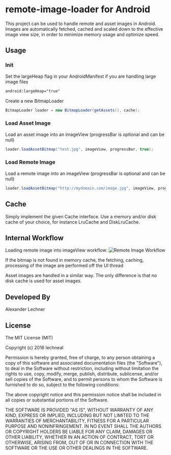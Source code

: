 # remote-image-loader for Android
This project can be used to handle remote and asset images in Android. Images are automatically fetched, cached and scaled down to the effective image view size, in order to minimize memory usage and optimize speed.

## Usage

### Init
Set the largeHeap flag in your AndroidManifest if you are handling large image files
```xml
android:largeHeap="true"
```
Create a new BitmapLoader
```java
BitmapLoader loader = new BitmapLoader(getAssets(), cache);
```

### Load Asset Image
Load an asset image into an imageView (progressBar is optional and can be null)
```java
loader.loadAssetBitmap("test.jpg", imageView, progressBar, true);
```
### Load Remote Image
Load a remote image into an imageView (progressBar is optional and can be null)
```java
loader.loadAssetBitmap("http://mydomain.com/image.jpg", imageView, progressBar, true);
```

## Cache
Simply implement the given Cache interface. Use a memory and/or disk cache of your choice, for instance LruCache and DiskLruCache. 

## Internal Workflow
Loading remote image into imageView workflow:
![Remote Image Workflow](/remoteImageWorkflow.png)

If the bitmap is not found in memory cache, the fetching, caching, processing of the image are performed off the UI thread

Asset images are handled in a similar way. The only difference is that no disk cache is used for asset images.

## Developed By
Alexander Lechner

## License 
The MIT License (MIT)

Copyright (c) 2016 lechneal

Permission is hereby granted, free of charge, to any person obtaining a copy
of this software and associated documentation files (the "Software"), to deal
in the Software without restriction, including without limitation the rights
to use, copy, modify, merge, publish, distribute, sublicense, and/or sell
copies of the Software, and to permit persons to whom the Software is
furnished to do so, subject to the following conditions:

The above copyright notice and this permission notice shall be included in all
copies or substantial portions of the Software.

THE SOFTWARE IS PROVIDED "AS IS", WITHOUT WARRANTY OF ANY KIND, EXPRESS OR
IMPLIED, INCLUDING BUT NOT LIMITED TO THE WARRANTIES OF MERCHANTABILITY,
FITNESS FOR A PARTICULAR PURPOSE AND NONINFRINGEMENT. IN NO EVENT SHALL THE
AUTHORS OR COPYRIGHT HOLDERS BE LIABLE FOR ANY CLAIM, DAMAGES OR OTHER
LIABILITY, WHETHER IN AN ACTION OF CONTRACT, TORT OR OTHERWISE, ARISING FROM,
OUT OF OR IN CONNECTION WITH THE SOFTWARE OR THE USE OR OTHER DEALINGS IN THE
SOFTWARE.
